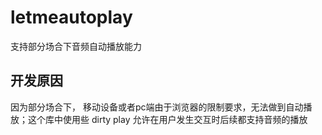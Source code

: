 # letmeautoplay
支持部分场合下音频自动播放能力

## 开发原因

因为部分场合下， 移动设备或者pc端由于浏览器的限制要求，无法做到自动播放；这个库中使用些 dirty play 允许在用户发生交互时后续都支持音频的播放
